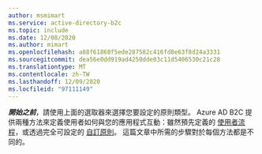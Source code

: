 ```yaml
---
author: msmimart
ms.service: active-directory-b2c
ms.topic: include
ms.date: 12/08/2020
ms.author: mimart
ms.openlocfilehash: a88f61868f5ede287582c416fd8e63f8d24a3331
ms.sourcegitcommit: dea56e0dd919ad4250dde03c11d5406530c21c28
ms.translationtype: MT
ms.contentlocale: zh-TW
ms.lasthandoff: 12/09/2020
ms.locfileid: "97111149"
---
```

**_開始之前_**，請使用上面的選取器來選擇您要設定的原則類型。 Azure AD B2C 提供兩種方法來定義使用者如何與您的應用程式互動：雖然預先定義的 [使用者流程](../articles/active-directory-b2c/user-flow-overview.md)，或透過完全可設定的 [自訂原則](../articles/active-directory-b2c/custom-policy-overview.md)。 這篇文章中所需的步驟對於每個方法都是不同的。   
